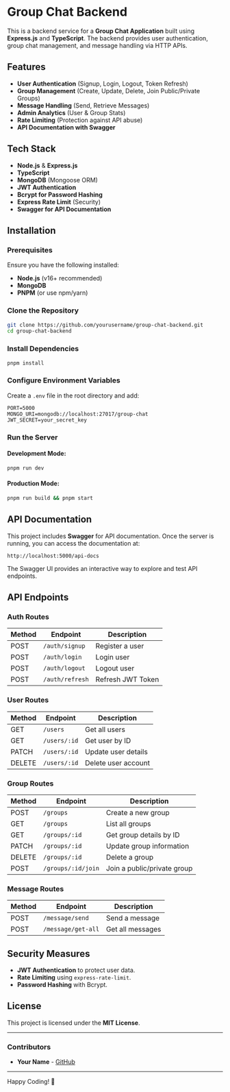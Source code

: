 # Group Chat Backend

This is a backend service for a **Group Chat Application** built using **Express.js** and **TypeScript**. The backend provides user authentication, group chat management, and message handling via HTTP APIs.

## Features
- **User Authentication** (Signup, Login, Logout, Token Refresh)
- **Group Management** (Create, Update, Delete, Join Public/Private Groups)
- **Message Handling** (Send, Retrieve Messages)
- **Admin Analytics** (User & Group Stats)
- **Rate Limiting** (Protection against API abuse)
- **API Documentation with Swagger**

## Tech Stack
- **Node.js** & **Express.js**
- **TypeScript**
- **MongoDB** (Mongoose ORM)
- **JWT Authentication**
- **Bcrypt for Password Hashing**
- **Express Rate Limit** (Security)
- **Swagger for API Documentation**

## Installation

### Prerequisites
Ensure you have the following installed:
- **Node.js** (v16+ recommended)
- **MongoDB**
- **PNPM** (or use npm/yarn)

### Clone the Repository
```sh
git clone https://github.com/yourusername/group-chat-backend.git
cd group-chat-backend
```

### Install Dependencies
```sh
pnpm install
```

### Configure Environment Variables
Create a `.env` file in the root directory and add:
```env
PORT=5000
MONGO_URI=mongodb://localhost:27017/group-chat
JWT_SECRET=your_secret_key
```

### Run the Server
#### Development Mode:
```sh
pnpm run dev
```

#### Production Mode:
```sh
pnpm run build && pnpm start
```

## API Documentation
This project includes **Swagger** for API documentation. Once the server is running, you can access the documentation at:

```
http://localhost:5000/api-docs
```

The Swagger UI provides an interactive way to explore and test API endpoints.

## API Endpoints

### **Auth Routes**
| Method | Endpoint         | Description        |
|--------|----------------|--------------------|
| POST   | `/auth/signup`  | Register a user   |
| POST   | `/auth/login`   | Login user        |
| POST   | `/auth/logout`  | Logout user       |
| POST   | `/auth/refresh` | Refresh JWT Token |

### **User Routes**
| Method | Endpoint      | Description             |
|--------|--------------|-------------------------|
| GET    | `/users`     | Get all users          |
| GET    | `/users/:id` | Get user by ID         |
| PATCH  | `/users/:id` | Update user details    |
| DELETE | `/users/:id` | Delete user account    |

### **Group Routes**
| Method | Endpoint              | Description                   |
|--------|----------------------|-------------------------------|
| POST   | `/groups`            | Create a new group           |
| GET    | `/groups`            | List all groups              |
| GET    | `/groups/:id`        | Get group details by ID      |
| PATCH  | `/groups/:id`        | Update group information     |
| DELETE | `/groups/:id`        | Delete a group               |
| POST   | `/groups/:id/join`   | Join a public/private group  |

### **Message Routes**
| Method | Endpoint                | Description                |
|--------|------------------------|----------------------------|
| POST   | `/message/send`        | Send a message            |
| POST   | `/message/get-all`     | Get all messages          |

## Security Measures
- **JWT Authentication** to protect user data.
- **Rate Limiting** using `express-rate-limit`.
- **Password Hashing** with Bcrypt.

## License
This project is licensed under the **MIT License**.

---

### Contributors
- **Your Name** - [GitHub](https://github.com/yourusername)

---

Happy Coding! 🚀